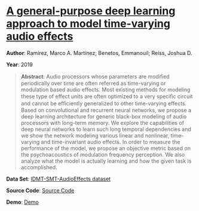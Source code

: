 #  [A general-purpose deep learning approach to model time-varying audio effects](http://arxiv.org/abs/1905.06148)
**Author**: Ramírez, Marco A. Martínez; Benetos, Emmanouil; Reiss, Joshua D.

**Year**: 2019
>**Abstract**: Audio processors whose parameters are modiﬁed periodically over time are often referred as time-varying or modulation based audio effects. Most existing methods for modeling these type of effect units are often optimized to a very speciﬁc circuit and cannot be efﬁciently generalized to other time-varying effects. Based on convolutional and recurrent neural networks, we propose a deep learning architecture for generic black-box modeling of audio processors with long-term memory. We explore the capabilities of deep neural networks to learn such long temporal dependencies and we show the network modeling various linear and nonlinear, time-varying and time-invariant audio effects. In order to measure the performance of the model, we propose an objective metric based on the psychoacoustics of modulation frequency perception. We also analyze what the model is actually learning and how the given task is accomplished.

**Data Set**: [IDMT-SMT-AudioEffects dataset](https://www.idmt.fraunhofer.de/en/business_units/m2d/smt/audio_effects.html)

**Source Code**: [Source Code](https://github.com/lucieperrotta/ASP)

**Demo**: [Demo](https://mchijmma.github.io/modeling-time-varying/)

